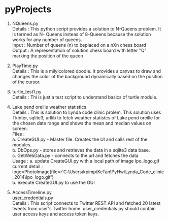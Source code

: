 # pyProjects

1. NQueens.py  
Details : This python script provides a solution to N-Queens problem. It is termed as N- Queens insteas of 8-Queens because the solution works for any number of queens.  
Input : Number of queens (n) to beplaced on a nXn chess board  
Output : A representation of solution chess board with letter "Q" marking the position of the queen  


2. PlayTime.py  
Details : This is a milyicolored doodle. It provides a canvas to draw and changes the color of the background dynamically based on the position of the cursor.

3. turtle_test1.py  
Details : Thi is just a test script to understand basics of turtle module.

4. Lake pend oreille weather statistics  
Details : This is solution to Lynda code clinic prolem. This solution uses Tkinter, sqlite3, urllib to fetch weather statistcs of Lake pend oreille for the chosen date range and shows the mean and median values on screen.  
Files :   
a. CreateGUI.py - Master file. Creates the UI and calls rest of the modules.   
b. DbOps.py - stores and retrieves the data in a sqlite3 data base.  
c. GetWebData.py - connects to the url and fetches the data  
Usage :
a. update CreateGUI.py with a local path of image lpo_logo.gif  
	current detail : logo=PhotoImage(file=r'C:\Users\kpimp\KeTan\PyHw\Lynda_Code_clinic_2014\lpo_logo.gif')  
b. execute CreateGUI.py to use the GUI  

5. AccessTimeline.py  
   user_credentials.py  
Details : This script connects to Twitter REST API and fetched 20 latest tweets from user's Twitter home. user_credentials.py should contain user access keys and access token keys.
